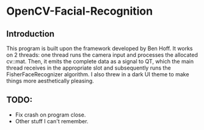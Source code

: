 # OpenCV-Facial-Recognition

## Introduction
This program is built upon the framework developed by Ben Hoff.
It works on 2 threads: one thread runs the camera input and processes the allocated cv::mat. Then, it emits the complete data as a signal to QT, which the main thread receives in the appropriate slot and subsequently runs the FisherFaceRecognizer algorithm. I also threw in a dark UI theme to make things more aesthetically pleasing.
## TODO:
* Fix crash on program close.
* Other stuff I can't remember.
